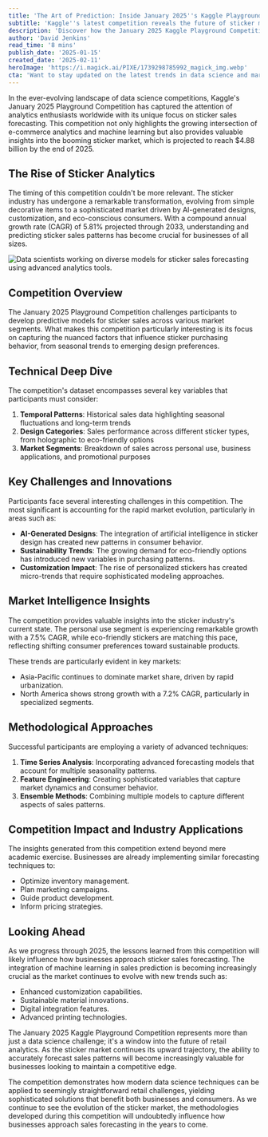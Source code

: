 ```yaml
---
title: 'The Art of Prediction: Inside January 2025''s Kaggle Playground Competition for Sticker Sales Forecasting'
subtitle: 'Kaggle''s latest competition reveals the future of sticker market analytics'
description: 'Discover how the January 2025 Kaggle Playground Competition engages data science enthusiasts in predicting sticker sales, exploring patterns influenced by AI-generated designs, eco-trends, and customization.'
author: 'David Jenkins'
read_time: '8 mins'
publish_date: '2025-01-15'
created_date: '2025-02-11'
heroImage: 'https://i.magick.ai/PIXE/1739298785992_magick_img.webp'
cta: 'Want to stay updated on the latest trends in data science and market analytics? Follow us on LinkedIn for exclusive insights and analysis from industry experts!'
---
```


In the ever-evolving landscape of data science competitions, Kaggle's January 2025 Playground Competition has captured the attention of analytics enthusiasts worldwide with its unique focus on sticker sales forecasting. This competition not only highlights the growing intersection of e-commerce analytics and machine learning but also provides valuable insights into the booming sticker market, which is projected to reach $4.88 billion by the end of 2025.

## The Rise of Sticker Analytics

The timing of this competition couldn't be more relevant. The sticker industry has undergone a remarkable transformation, evolving from simple decorative items to a sophisticated market driven by AI-generated designs, customization, and eco-conscious consumers. With a compound annual growth rate (CAGR) of 5.81% projected through 2033, understanding and predicting sticker sales patterns has become crucial for businesses of all sizes.

![Data scientists working on diverse models for sticker sales forecasting using advanced analytics tools.](https://i.magick.ai/PIXE/1739299301196_magick_img.webp)

## Competition Overview

The January 2025 Playground Competition challenges participants to develop predictive models for sticker sales across various market segments. What makes this competition particularly interesting is its focus on capturing the nuanced factors that influence sticker purchasing behavior, from seasonal trends to emerging design preferences.

## Technical Deep Dive

The competition's dataset encompasses several key variables that participants must consider:

1. **Temporal Patterns**: Historical sales data highlighting seasonal fluctuations and long-term trends
2. **Design Categories**: Sales performance across different sticker types, from holographic to eco-friendly options
3. **Market Segments**: Breakdown of sales across personal use, business applications, and promotional purposes

## Key Challenges and Innovations

Participants face several interesting challenges in this competition. The most significant is accounting for the rapid market evolution, particularly in areas such as:

- **AI-Generated Designs**: The integration of artificial intelligence in sticker design has created new patterns in consumer behavior.
- **Sustainability Trends**: The growing demand for eco-friendly options has introduced new variables in purchasing patterns.
- **Customization Impact**: The rise of personalized stickers has created micro-trends that require sophisticated modeling approaches.

## Market Intelligence Insights

The competition provides valuable insights into the sticker industry's current state. The personal use segment is experiencing remarkable growth with a 7.5% CAGR, while eco-friendly stickers are matching this pace, reflecting shifting consumer preferences toward sustainable products.

These trends are particularly evident in key markets:

- Asia-Pacific continues to dominate market share, driven by rapid urbanization.
- North America shows strong growth with a 7.2% CAGR, particularly in specialized segments.

## Methodological Approaches

Successful participants are employing a variety of advanced techniques:

1. **Time Series Analysis**: Incorporating advanced forecasting models that account for multiple seasonality patterns.
2. **Feature Engineering**: Creating sophisticated variables that capture market dynamics and consumer behavior.
3. **Ensemble Methods**: Combining multiple models to capture different aspects of sales patterns.

## Competition Impact and Industry Applications

The insights generated from this competition extend beyond mere academic exercise. Businesses are already implementing similar forecasting techniques to:

- Optimize inventory management.
- Plan marketing campaigns.
- Guide product development.
- Inform pricing strategies.

## Looking Ahead

As we progress through 2025, the lessons learned from this competition will likely influence how businesses approach sticker sales forecasting. The integration of machine learning in sales prediction is becoming increasingly crucial as the market continues to evolve with new trends such as:

- Enhanced customization capabilities.
- Sustainable material innovations.
- Digital integration features.
- Advanced printing technologies.

The January 2025 Kaggle Playground Competition represents more than just a data science challenge; it's a window into the future of retail analytics. As the sticker market continues its upward trajectory, the ability to accurately forecast sales patterns will become increasingly valuable for businesses looking to maintain a competitive edge.

The competition demonstrates how modern data science techniques can be applied to seemingly straightforward retail challenges, yielding sophisticated solutions that benefit both businesses and consumers. As we continue to see the evolution of the sticker market, the methodologies developed during this competition will undoubtedly influence how businesses approach sales forecasting in the years to come.